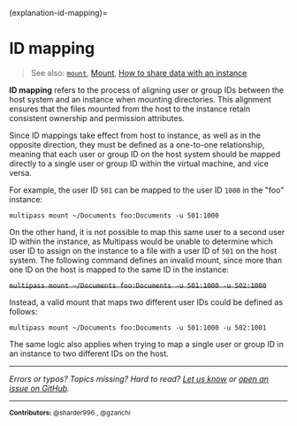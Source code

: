 (explanation-id-mapping)=
# ID mapping

> See also: [`mount`](/reference/command-line-interface/mount), [Mount](/explanation/mount), [How to share data with an instance](/how-to-guides/manage-instances/share-data-with-an-instance)

**ID mapping** refers to the process of aligning user or group IDs between the host system and an instance when mounting directories. This alignment ensures that the files mounted from the host to the instance retain consistent ownership and permission attributes.

Since ID mappings take effect from host to instance, as well as in the opposite direction, they must be defined as a one-to-one relationship, meaning that each user or group ID on the host system should be mapped directly to a single user or group ID within the virtual machine, and vice versa.

For example, the user ID `501` can be mapped to the user ID `1000` in the "foo" instance:

```
multipass mount ~/Documents foo:Documents -u 501:1000
```

On the other hand, it is not possible to map this same user to a second user ID within the instance, as Multipass would be unable to determine which user ID to assign on the instance to a file with a user ID of `501` on the host system. The following command defines an invalid mount, since more than one ID on the host is mapped to the same ID in the instance:

<s>`multipass mount ~/Documents foo:Documents -u 501:1000 -u 502:1000`</s>

Instead, a valid mount that maps two different user IDs could be defined as follows:

```
multipass mount ~/Documents foo:Documents -u 501:1000 -u 502:1001
```

The same logic also applies when trying to map a single user or group ID in an instance to two different IDs on the host.

---

*Errors or typos? Topics missing? Hard to read? <a href="https://docs.google.com/forms/d/e/1FAIpQLSd0XZDU9sbOCiljceh3rO_rkp6vazy2ZsIWgx4gsvl_Sec4Ig/viewform?usp=pp_url&entry.317501128=https://canonical.com/multipass/docs/id-mapping" target="_blank">Let us know</a> or <a href="https://github.com/canonical/multipass/issues/new/choose" target="_blank">open an issue on GitHub</a>.*

---

<small>**Contributors:** @sharder996 , @gzanchi </small>
